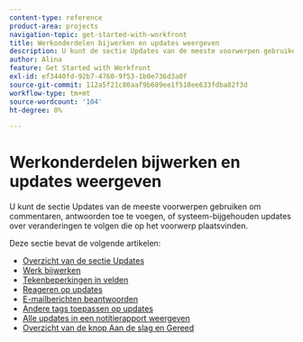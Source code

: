 ```yaml
---
content-type: reference
product-area: projects
navigation-topic: get-started-with-workfront
title: Werkonderdelen bijwerken en updates weergeven
description: U kunt de sectie Updates van de meeste voorwerpen gebruiken om commentaren, antwoorden toe te voegen, of systeem-bijgehouden updates over veranderingen te volgen die op het voorwerp plaatsvinden.
author: Alina
feature: Get Started with Workfront
exl-id: ef3440fd-92b7-4760-9f53-1b0e736d3a0f
source-git-commit: 112a5f21c80aaf9b689ee1f518ee633fdba82f3d
workflow-type: tm+mt
source-wordcount: '104'
ht-degree: 0%

---
```


# Werkonderdelen bijwerken en updates weergeven

U kunt de sectie Updates van de meeste voorwerpen gebruiken om commentaren, antwoorden toe te voegen, of systeem-bijgehouden updates over veranderingen te volgen die op het voorwerp plaatsvinden.

Deze sectie bevat de volgende artikelen:

* [Overzicht van de sectie Updates](../../workfront-basics/updating-work-items-and-viewing-updates/updates-tab-overview.md)
* [Werk bijwerken](../../workfront-basics/updating-work-items-and-viewing-updates/update-work.md)
* [Tekenbeperkingen in velden](../../workfront-basics/updating-work-items-and-viewing-updates/character-limits-in-fields.md)
* [Reageren op updates](../../workfront-basics/updating-work-items-and-viewing-updates/reply-to-updates.md)
* [E-mailberichten beantwoorden](../../workfront-basics/updating-work-items-and-viewing-updates/reply-to-email-notifications.md)
* [Andere tags toepassen op updates](../../workfront-basics/updating-work-items-and-viewing-updates/tag-others-on-updates.md)
* [Alle updates in een notitierapport weergeven](../../workfront-basics/updating-work-items-and-viewing-updates/view-all-updates-in-a-report.md)
* [Overzicht van de knop Aan de slag en Gereed](../../workfront-basics/updating-work-items-and-viewing-updates/work-on-it-and-done-buttons-accept-complete-work.md)

